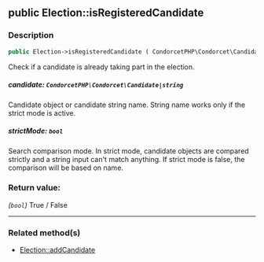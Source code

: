 ## public Election::isRegisteredCandidate

### Description    

```php
public Election->isRegisteredCandidate ( CondorcetPHP\Condorcet\Candidate|string $candidate [, bool $strictMode = true] ): bool
```

Check if a candidate is already taking part in the election.
    

##### **candidate:** *```CondorcetPHP\Condorcet\Candidate|string```*   
Candidate object or candidate string name. String name works only if the strict mode is active.    


##### **strictMode:** *```bool```*   
Search comparison mode. In strict mode, candidate objects are compared strictly and a string input can't match anything.
If strict mode is false, the comparison will be based on name.    


### Return value:   

*(```bool```)* True / False


---------------------------------------

### Related method(s)      

* [Election::addCandidate](/Docs/MethodsReferences/Election%20Class/public%20Election--addCandidate.md)    
